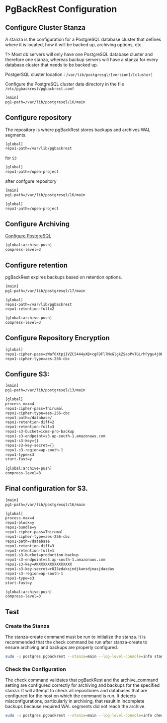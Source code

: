 # PgBackRest Configuration

## Configure Cluster Stanza

A stanza is the configuration for a PostgreSQL database cluster that defines where it is located, how it will be backed up, archiving options, etc.

?> Most db servers will only have one PostgreSQL database cluster and therefore one stanza, whereas backup servers will have a stanza for every database cluster that needs to be backed up.

PostgerSQL cluster location : `/var/lib/postgresql/[version]/[cluster]`

Configure the PostgreSQL cluster data directory in the file `/etc/pgbackrest/pgbackrest.conf`


```bash
[main]
pg1-path=/var/lib/postgresql/16/main
```

## Configure repository

The repository is where pgBackRest stores backups and archives WAL segments.

```bash
[global]
repo1-path=/var/lib/pgbackrest
```

for `S3`

```bash
[global]
repo1-path=/open-project
```

after confgure repository

```bash
[main]
pg1-path=/var/lib/postgresql/16/main

[global]
repo1-path=/open-project
```

## Configure Archiving 

[Configure PostgreSQL](Configure%20Postgres.md)

```bash
[global:archive-push]
compress-level=3
```



## Configure retention

pgBackRest expires backups based on retention options. 

```bash
[main]
pg1-path=/var/lib/postgresql/17/main

[global]
repo1-path=/var/lib/pgbackrest
repo1-retention-full=2

[global:archive-push]
compress-level=3
```

## Configure Repository Encryption 


```bash
[global]
repo1-cipher-pass=zWaf6XtpjIVZC5444yXB+cgFDFl7MxGlgkZSaoPvTGirhPygu4jOKOXf9LO4vjfO
repo1-cipher-type=aes-256-cbc
```

## Configure S3:

```bash
[main]
pg1-path=/var/lib/postgresql/13/main

[global]
process-max=4
repo1-cipher-pass=Thirumal
repo1-cipher-type=aes-256-cbc
repo1-path=/database/
repo1-retention-diff=2
repo1-retention-full=3
repo1-s3-bucket=icms-pro-backup
repo1-s3-endpoint=s3.ap-south-1.amazonaws.com
repo1-s3-key={}
repo1-s3-key-secret={}
repo1-s3-region=ap-south-1
repo1-type=s3 
start-fast=y 
    
[global:archive-push]
compress-level=3
```

## Final configuration for S3.

```bash
[main]
pg1-path=/var/lib/postgresql/16/main

[global]
process-max=4
repo1-block=y
repo1-bundle=y
repo1-cipher-pass=Thirumal
repo1-cipher-type=aes-256-cbc
repo1-path=/database
repo1-retention-diff=3
repo1-retention-full=1
repo1-s3-bucket=production-backup
repo1-s3-endpoint=s3.ap-south-1.amazonaws.com
repo1-s3-key=AKXXXXXXXXXXXXXXX
repo1-s3-key-secret=r8I3zdaksjndjkansdjnasjdasdas
repo1-s3-region=ap-south-1
repo1-type=s3
start-fast=y

[global:archive-push]
compress-level=3
```

## Test

### Create the Stanza 

The stanza-create command must be run to initialize the stanza. It is recommended that the check command be run after stanza-create to ensure archiving and backups are properly configured. 

```bash
sudo -u postgres pgbackrest --stanza=main --log-level-console=info stanza-create
```

### Check the Configuration

The check command validates that pgBackRest and the archive_command setting are configured correctly for archiving and backups for the specified stanza. It will attempt to check all repositories and databases that are configured for the host on which the command is run. It detects misconfigurations, particularly in archiving, that result in incomplete backups because required WAL segments did not reach the archive. 

```bash
sudo -u postgres pgbackrest --stanza=main --log-level-console=info check
```